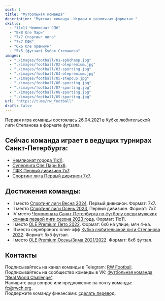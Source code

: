 ```yaml
---
sort: 1
title: "Футбольная команда"
description: "Мужская команда. Играем в различных форматах."
skills: 
  - "11x11 Чемпионат СПб"
  - "8x8 Оле Пари"
  - "7x7 Спортинг лига"
  - "7x7 ПФК"
  - "6x6 Оле Премиум"
  - "5x5 (футзал) Кубок Степанова"
images:
  - "./images/football/01-spbchamp.jpg"
  - "./images/football/02-olepremium.jpg"
  - "./images/football/03-sporting.jpg"
  - "./images/football/04-olepremium.jpg"
  - "./images/football/05-stepcup.jpg"
  - "./images/football/06-sporting.jpg"
  - "./images/football/07-sporting.jpg"
  - "./images/football/08-sporting.jpg"
  - "./images/football/09-sporting.jpg"
url: "https://t.me/rw_football"
draft: false
---
```


Первая игра команды состоялась 26.04.2021 в Кубке любительской лиги Степанова в формате футзала.

## Сейчас команда играет в ведущих турнирах Санкт-Петербурга:
- <a href="/actions/2024/spbchamp">Чемпионат города 11х11</a>.
- <a href="/actions/2024/ole-t1">Суперлига Оле Пари 8х8</a>.
- <a href="/actions/2024/pfc">ПФК Первый дивизион 7х7</a>.
- <a href="/actions/2024/sporting">Спортинг лига Первый дивизион 7х7</a>.

## Достижения команды:

- II место <a href="/actions/2024/sporting">Спортинг лиги Весна 2024</a>, Первый дивизион. Формат: 7х7.
- II место <a href="/actions/2023/sporting">Спортинг лиги Осень 2023</a>, Первый дивизион. Формат: 7х7.
- IV место <a href="/actions/2023/spbchamp">Чемпионата Санкт-Петербурга по футболу среди мужских команд первой лиги сезона 2023 года</a>. Формат: 11х11.
- I место <a href="/actions/2022/ole-prem-street">OLE Premium Лето 2022</a>. Формат: 6х6 на улице, мяч 4-ка.
- III место cеребряного плей-офф <a href="/actions/2022/step-cup">Кубка любительской лиги Степанова 2022</a>. Формат: 5х5 футзал.
- I место <a href="/actions/2022/ole-prem-futsal">OLE Premium Осень/Зима 2021/2022</a>. Формат: 6х6 футзал.

## Контакты

Подписывайтесь на канал команды в Telegram: <a href="https://t.me/rw_football" target="_blank">RW Football</a>.<br />
Подписывайтесь на сообщество команды в VK: <a href="https://vk.com/rw_football" target="_blank">Футбольная команда "Real World Challenge"</a>.<br />
Напишите ваш вопрос или предложение на почту команды: [fc@rwch.org](mailto:fc@rwch.org).<br />
Поддержите команду финансами: <a href="/support/football">сделать перевод</a>.
